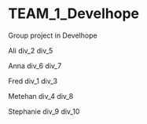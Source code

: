 # TEAM_1_Develhope
Group project in Develhope

Ali div_2 div_5

Anna div_6 div_7

Fred div_1 div_3

Metehan div_4 div_8

Stephanie div_9 div_10